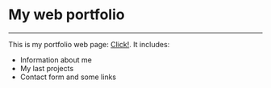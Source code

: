 # My web portfolio
***
This is my portfolio web page: [Click!](https://artyom-it.net/).
It includes:
- Information about me
- My last projects
- Contact form and some links
